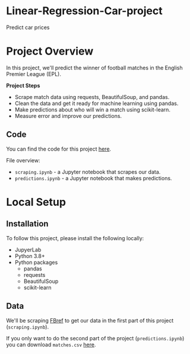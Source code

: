 # Linear-Regression-Car-project
Predict car prices

# Project Overview

In this project, we'll predict the winner of football matches in the English Premier League (EPL).  

**Project Steps**

* Scrape match data using requests, BeautifulSoup, and pandas.  
* Clean the data and get it ready for machine learning using pandas.
* Make predictions about who will win a match using scikit-learn.
* Measure error and improve our predictions.

## Code

You can find the code for this project [here](https://github.com/dataquestio/project-walkthroughs/tree/master/football_matches).

File overview:

* `scraping.ipynb` - a Jupyter notebook that scrapes our data.
* `predictions.ipynb` - a Jupyter notebook that makes predictions.

# Local Setup

## Installation

To follow this project, please install the following locally:

* JupyerLab
* Python 3.8+
* Python packages
    * pandas
    * requests
    * BeautifulSoup
    * scikit-learn
    
## Data

We'll be scraping [FBref](https://fbref.com/en/) to get our data in the first part of this project (`scraping.ipynb`).

If you only want to do the second part of the project (`predictions.ipynb`) you can download `matches.csv` [here](https://drive.google.com/uc?export=download&id=1V1OHnqG29irN-56wf77LQvxhCY3HRfIy).
